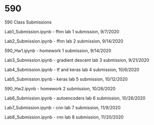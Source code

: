 # 590
590 Class Submissions

Lab1_Submission.ipynb - ffnn lab 1 submission, 9/7/2020

Lab2_Submission.ipynb - ffnn lab 2 submission, 9/14/2020

590_Hw1.ipynb - homework 1 submission, 9/14/2020

Lab3_Submission.ipynb - gradient descent lab 3 submission, 9/21/2020

Lab4_Submission.ipynb - tf and keras lab 4 submission, 10/6/2020

Lab5_Submission.ipynb - keras lab 5 submission, 10/12/2020

590_Hw2.ipynb - homework 2 submission, 10/26/2020

Lab6_Submission.ipynb - autoencoders lab 6 submission, 10/26/2020

Lab7_Submission.ipynb - cnn lab 7 submission, 11/9/2020

Lab8_Submission.ipynb - rnn lab 8 submission, 11/20/2020
